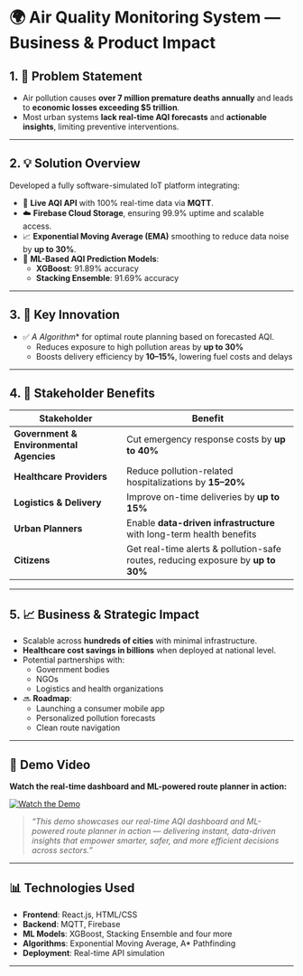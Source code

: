 # 🌍 Air Quality Monitoring System — Business & Product Impact

## 1. 🚨 Problem Statement

- Air pollution causes **over 7 million premature deaths annually** and leads to **economic losses exceeding $5 trillion**.
- Most urban systems **lack real-time AQI forecasts** and **actionable insights**, limiting preventive interventions.

---

## 2. 💡 Solution Overview

Developed a fully software-simulated IoT platform integrating:

- 📡 **Live AQI API** with 100% real-time data via **MQTT**.
- ☁️ **Firebase Cloud Storage**, ensuring 99.9% uptime and scalable access.
- 📈 **Exponential Moving Average (EMA)** smoothing to reduce data noise by **up to 30%**.
- 🤖 **ML-Based AQI Prediction Models**:
  - **XGBoost**: 91.89% accuracy  
  - **Stacking Ensemble**: 91.69% accuracy

---

## 3. 🚗 Key Innovation

- ✅ **A* Algorithm** for optimal route planning based on forecasted AQI.
  - Reduces exposure to high pollution areas by **up to 30%**
  - Boosts delivery efficiency by **10–15%**, lowering fuel costs and delays

---

## 4. 👥 Stakeholder Benefits

| Stakeholder | Benefit |
|-------------|---------|
| **Government & Environmental Agencies** | Cut emergency response costs by **up to 40%** |
| **Healthcare Providers** | Reduce pollution-related hospitalizations by **15–20%** |
| **Logistics & Delivery** | Improve on-time deliveries by **up to 15%** |
| **Urban Planners** | Enable **data-driven infrastructure** with long-term health benefits |
| **Citizens** | Get real-time alerts & pollution-safe routes, reducing exposure by **up to 30%** |

---

## 5. 📈 Business & Strategic Impact

- Scalable across **hundreds of cities** with minimal infrastructure.
- **Healthcare cost savings in billions** when deployed at national level.
- Potential partnerships with:
  - Government bodies
  - NGOs
  - Logistics and health organizations
- 🔜 **Roadmap**:
  - Launching a consumer mobile app
  - Personalized pollution forecasts
  - Clean route navigation

---

## 🎥 Demo Video 

 **Watch the real-time dashboard and ML-powered route planner in action:**

[![Watch the Demo](https://img.icons8.com/ios-filled/100/youtube-play.png)](https://drive.google.com/file/d/1du8-gcRJFb8f3e0hx6GqnrrVK9rqmW5a/view?usp=drivesdk)

> *“This demo showcases our real-time AQI dashboard and ML-powered route planner in action — delivering instant, data-driven insights that empower smarter, safer, and more efficient decisions across sectors.”*

---

## 📊 Technologies Used

- **Frontend**: React.js, HTML/CSS
- **Backend**: MQTT, Firebase
- **ML Models**: XGBoost, Stacking Ensemble and four more
- **Algorithms**: Exponential Moving Average, A* Pathfinding
- **Deployment**: Real-time API simulation

---

